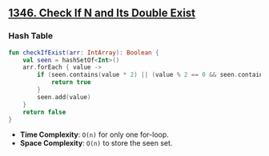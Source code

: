 ## [1346. Check If N and Its Double Exist](https://leetcode.com/problems/check-if-n-and-its-double-exist/)

### Hash Table

```kotlin
fun checkIfExist(arr: IntArray): Boolean {
    val seen = hashSetOf<Int>()
    arr.forEach { value ->
        if (seen.contains(value * 2) || (value % 2 == 0 && seen.contains(value / 2))) {
            return true
        }
        seen.add(value)
    }
    return false
}
```

* **Time Complexity**: `O(n)` for only one for-loop.
* **Space Complexity**: `O(n)` to store the seen set.
